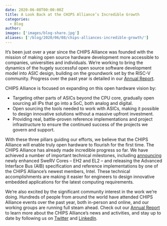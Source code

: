 ```yaml
---
date: 2020-06-08T00:00:00Z
title: A Look Back at the CHIPS Alliance’s Incredible Growth
categories:
  - Blog
author:
images: ['images/blog-share.jpg']
aliases: ['/blog/2020/06/08/chips-alliances-incredible-growth/']
---
```

It’s been just over a year since the CHIPS Alliance was founded with the mission of making open source hardware development more accessible to companies, universities and individuals. We’re working to bring the dynamics of the hugely successful open source software development model into ASIC design, building on the groundwork set by the RISC-V community. Progress over the past year is detailed in our [Annual Report](https://chipsalliance.org/chips-alliance-2020-annual-report/). 

 CHIPS Alliance is focused on expanding on this open hardware vision by:

- Targeting other parts of ASICs beyond the CPU core, gradually open sourcing all IPs that go into a SoC, both analog and digital.
- Open sourcing the tools needed to work with ASICs, making it possible to design innovative solutions without a massive upfront investment.
- Providing real, battle-proven reference implementations and project infrastructure to ensure the continued success of the projects we govern and support.

With these three pillars guiding our efforts, we believe that the CHIPS Alliance will enable truly open hardware to flourish for the first time. The CHIPS Alliance has already made incredible progress so far. We have achieved a number of important technical milestones, including [announcing](https://chipsalliance.org/news/newly-enhanced-swerv-cores/) newly enhanced SweRV Cores – EH2 and EL2 – and releasing the Advanced Interface Bus (AIB) specification and reference implementations by one of the CHIPS Alliance’s newest members, Intel. These technical accomplishments are making it easier for engineers to design innovative embedded applications for the latest computing requirements.

We’re also excited by the significant community interest in the work we’re doing. Hundreds of people from around the world have attended CHIPS Alliance events over the past year, both in-person and online, and our working groups are running full steam ahead. Check out our [Annual Report](https://chipsalliance.org/chips-alliance-2020-annual-report/) to learn more about the CHIPS Alliance’s news and activities, and stay up to date by following us on [Twitter](https://twitter.com/chipsalliance) and [LinkedIn](https://www.linkedin.com/company/chipsalliance).